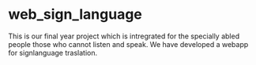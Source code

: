 # web_sign_language
This is our final year project which is intregrated for the specially abled people those who cannot listen and speak. We have developed a webapp for signlanguage traslation. 
